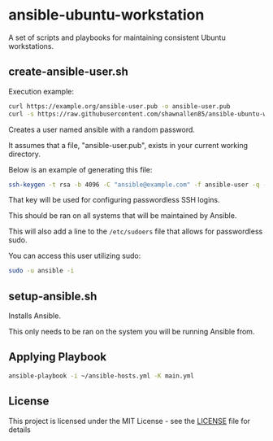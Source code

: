 # ansible-ubuntu-workstation

A set of scripts and playbooks for maintaining consistent Ubuntu workstations.

## create-ansible-user.sh

Execution example:

```bash
curl https://example.org/ansible-user.pub -o ansible-user.pub
curl -s https://raw.githubusercontent.com/shawnallen85/ansible-ubuntu-workstation/master/create-ansible-user.sh | sudo bash
```

Creates a user named ansible with a random password.

It assumes that a file, "ansible-user.pub", exists in your current working directory.

Below is an example of generating this file:

```bash
ssh-keygen -t rsa -b 4096 -C "ansible@example.com" -f ansible-user -q -N ""
```

That key will be used for configuring passwordless SSH logins.

This should be ran on all systems that will be maintained by Ansible.

This will also add a line to the `/etc/sudoers` file that allows for passwordless sudo.

You can access this user utilizing sudo:

```bash
sudo -u ansible -i
```

## setup-ansible.sh

Installs Ansible.

This only needs to be ran on the system you will be running Ansible from.

## Applying Playbook

```bash
ansible-playbook -i ~/ansible-hosts.yml -K main.yml
```

## License

This project is licensed under the MIT License - see the [LICENSE](LICENSE) file for details

